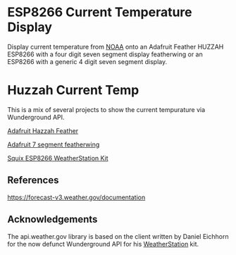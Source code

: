 # ESP8266 Current Temperature Display

Display current temperature from [NOAA](https://www.weather.gov/documentation/services-web-api) onto an Adafruit Feather HUZZAH ESP8266 with a four digit seven segment display featherwing or an ESP8266 with a generic 4 digit seven segment display.

# Huzzah Current Temp

This is a mix of several projects to show the current tempurature via Wunderground API.

[Adafruit Hazzah Feather](https://learn.adafruit.com/adafruit-feather-huzzah-esp8266?view=all)

[Adafruit 7 segment featherwing](https://learn.adafruit.com/adafruit-7-segment-led-featherwings/arduino-usage)

[Squix ESP8266 WeatherStation Kit](https://blog.squix.org/2016/10/esp8266-weatherstation-kit-finally-in-us-amazon-store.html)

## References

https://forecast-v3.weather.gov/documentation


## Acknowledgements

The api.weather.gov library is based on the client written by Daniel Eichhorn for the now defunct Wunderground API for his [WeatherStation](https://blog.squix.org/weatherstation-getting-code-adapting-it) kit.
